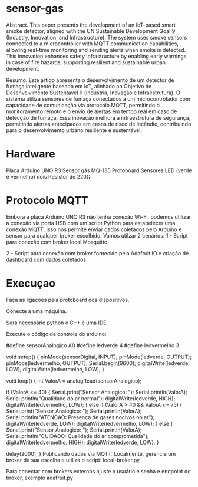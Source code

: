 # sensor-gas
Abstract. This paper presents the development of an IoT-based smart smoke detector, aligned with the UN Sustainable Development Goal 9 (Industry, Innovation, and Infrastructure). The system uses smoke sensors connected to a microcontroller with MQTT communication capabilities, allowing real-time monitoring and sending alerts when smoke is detected. This innovation enhances safety infrastructure by enabling early warnings in case of fire hazards, supporting resilient and sustainable urban development.

Resumo. Este artigo apresenta o desenvolvimento de um detector de fumaça inteligente baseado em IoT, alinhado ao Objetivo de Desenvolvimento Sustentável 9 (Indústria, Inovação e Infraestrutura). O sistema utiliza sensores de fumaça conectados a um microcontrolador com capacidade de comunicação via protocolo MQTT, permitindo o monitoramento remoto e o envio de alertas em tempo real em caso de detecção de fumaça. Essa inovação melhora a infraestrutura de segurança, permitindo alertas antecipados em casos de risco de incêndio, contribuindo para o desenvolvimento urbano resiliente e sustentável.

# Hardware 
Placa Arduino UNO R3
Sensor gás MQ-135
Protoboard
Sensores LED (verde e vermelho)
dois Resistor de 220Ω

# Protocolo MQTT
Embora a placa Arduino UNO R3 não tenha conexão Wi-Fi, podemos utilizar a conexão via porta USB com um script Python para estabelecer uma conexão MQTT. Isso nos permite enviar dados coletados pelo Arduino e sensor para qualquer broker escolhido. Vamos utilzar 2 cenários:
1 - Script para conexão com broker local Mosquitto

2 - Script para conexão com broker fornecido pela Adafruit.IO e criação de dashboard com dados coletados.

# Execuçao 
Faça as ligações pela protoboard dos dispositivos.

Conecte a uma máquina.

Será necessário python e C++ e uma IDE.

Execute o código de controle do arduino:

#define sensorAnalogico A0
#define ledverde 4
#define ledvermelho 3

void setup() {
  pinMode(sensorDigital, INPUT);
  pinMode(ledverde, OUTPUT);
  pinMode(ledvermelho, OUTPUT);
  Serial.begin(9600);
  digitalWrite(ledverde, LOW);
  digitalWrite(ledvermelho, LOW);
}

void loop() {
  int ValorA = analogRead(sensorAnalogico);

  if (ValorA <= 40) {
    Serial.print("Sensor Analogico: ");
    Serial.println(ValorA);
    Serial.println("Qualidade do ar normal");
    digitalWrite(ledverde, HIGH);
    digitalWrite(ledvermelho, LOW);
  } 
  else if (ValorA > 40 && ValorA <= 75) {
    Serial.print("Sensor Analogico: ");
    Serial.println(ValorA);
    Serial.println("ATENCAO: Presença de gases nocivos no ar");
    digitalWrite(ledverde, LOW);
    digitalWrite(ledvermelho, LOW);
  } 
  else {
    Serial.print("Sensor Analogico: ");
    Serial.println(ValorA);
    Serial.println("CUIDADO: Qualidade do ar comprometida");
    digitalWrite(ledvermelho, HIGH);
    digitalWrite(ledverde, LOW);
  }

  delay(2000);
}
Publicando dados via MQTT:
Localmente, gerencie um broker de sua escolha e utiliza o script: local-broker.py

Para conectar com brokers externos ajuste o usuário e senha e endpoint do broker, exemplo adafruit.py
